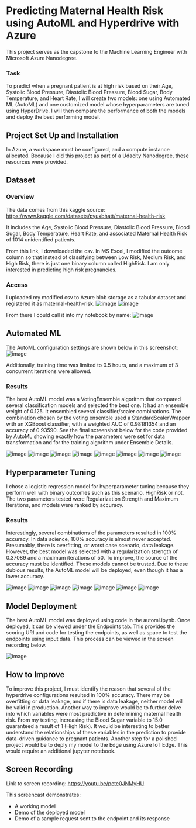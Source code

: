 # Predicting Maternal Health Risk using AutoML and Hyperdrive with Azure

This project serves as the capstone to the Machine Learning Engineer with Microsoft Azure Nanodegree. 

### Task

To predict when a pregnant patient is at high risk based on their Age, Systolic Blood Pressure, Diastolic Blood Pressure, Blood Sugar, Body Temperature, and Heart Rate, I will create two models: one using Automated ML (AutoML) and one customized model whose hyperparameters are tuned using HyperDrive. I will then compare the performance of both the models and deploy the best performing model.

## Project Set Up and Installation
In Azure, a workspace must be configured, and a compute instance allocated. Because I did this project as part of a Udacity Nanodegree, these resources were provided. 

## Dataset

### Overview

The data comes from this kaggle source: https://www.kaggle.com/datasets/pyuxbhatt/maternal-health-risk 

It includes the Age, Systolic Blood Pressure, Diastolic Blood Pressure, Blood Sugar, Body Temperature, Heart Rate, and associated Maternal Health Risk of 1014 unidentified patients. 

From this link, I downloaded the csv. In MS Excel, I modified the outcome column so that instead of classifying between Low Risk, Medium Risk, and High Risk, there is just one binary column called HighRisk. I am only interested in predicting high risk pregnancies. 


### Access


I uploaded my modified csv to Azure blob storage as a tabular dataset and registered it as maternal-health-risk. 
![image](https://github.com/fische57/Nanodegree-Capstone-MLOps/assets/52047242/344a3a5d-a05b-4243-9622-2c0c34f5b131)
![image](https://github.com/fische57/Nanodegree-Capstone-MLOps/assets/52047242/1982cd11-0950-4887-9af8-f9409744341a)

From there I could call it into my notebook by name:
![image](https://github.com/fische57/Nanodegree-Capstone-MLOps/assets/52047242/5123b15f-9699-40cd-bfd6-bb3e5121c6b2)


## Automated ML

The AutoML configuration settings are shown below in this screenshot:
![image](https://github.com/fische57/Nanodegree-Capstone-MLOps/assets/52047242/131d7dbd-a0df-4850-aa79-918ca2bf2272)

Additionally, training time was limited to 0.5 hours, and a maximum of 3 concurrent iterations were allowed. 

### Results

The best AutoML model was a VotingEnsemble algorithm that compared several classification models and selected the best one. It had an ensemble weight of 0.125. It ensembled several classifier/scaler combinations. The combination chosen by the voting ensemble used a StandardScalerWrapper with an XGBoost classifier, with a weighted AUC of 0.98181354 and an accuracy of 0.93590. See the final screenshot below for the code provided by AutoML showing exactly how the parameters were set for data transformation and for the training algorithm under Ensemble Details. 

![image](https://github.com/fische57/Nanodegree-Capstone-MLOps/assets/52047242/df548465-3427-41fe-8afb-9a473a263c36)
![image](https://github.com/fische57/Nanodegree-Capstone-MLOps/assets/52047242/843be94d-b080-4fc1-8162-d6f0a01ebcc5)
![image](https://github.com/fische57/Nanodegree-Capstone-MLOps/assets/52047242/10e50c3a-98ec-46e6-9472-6876f3f784fe)
![image](https://github.com/fische57/Nanodegree-Capstone-MLOps/assets/52047242/4ae6ba5a-1570-44e4-bd3d-935cbfdcff79)
![image](https://github.com/fische57/Nanodegree-Capstone-MLOps/assets/52047242/d4d92330-e95d-453d-abec-8b4aaeca6f8d)
![image](https://github.com/fische57/Nanodegree-Capstone-MLOps/assets/52047242/6a392e97-e843-4077-bc61-466c1324c264)
![image](https://github.com/fische57/Nanodegree-Capstone-MLOps/assets/52047242/faba5a8a-f8db-47e0-942a-997ed9b74bf5)
![image](https://github.com/fische57/Nanodegree-Capstone-MLOps/assets/52047242/31eebc0c-c6d5-44ff-967c-a37787718555)


## Hyperparameter Tuning

I chose a logistic regression model for hyperparameter tuning because they perform well with binary outcomes such as this scenario, HighRisk or not. The two parameters tested were Regularization Strength and Maximum Iterations, and models were ranked by accuracy. 

### Results

Interestingly, several combinations of the parameters resulted in 100% accuracy. In data science, 100% accuracy is almost never accepted. Presumably, there is overfitting, or worst case scenario, data leakage. However, the best model was selected with a regularization strength of 0.37089 and a maximum iterations of 50. To improve, the source of the accuracy must be identified. These models cannot be trusted. Due to these dubious results, the AutoML model will be deployed, even though it has a lower accuracy.  


![image](https://github.com/fische57/Nanodegree-Capstone-MLOps/assets/52047242/32c65b6a-fac0-4cd3-aa07-21bcf89dc499)
![image](https://github.com/fische57/Nanodegree-Capstone-MLOps/assets/52047242/3987846b-142b-4884-98f2-617b8d6c3564)
![image](https://github.com/fische57/Nanodegree-Capstone-MLOps/assets/52047242/5f6737f4-452c-4975-9ed3-7b4691049f67)
![image](https://github.com/fische57/Nanodegree-Capstone-MLOps/assets/52047242/1e4786d4-9490-48ad-b84d-66a7a12b8c67)
![image](https://github.com/fische57/Nanodegree-Capstone-MLOps/assets/52047242/6e2041cf-aa5d-4bb9-baa4-5af74e37dc06)
![image](https://github.com/fische57/Nanodegree-Capstone-MLOps/assets/52047242/ed2a9908-e64a-4661-b271-21009f15a432)
![image](https://github.com/fische57/Nanodegree-Capstone-MLOps/assets/52047242/f9430621-2848-419e-ab51-e72b50094892)


## Model Deployment

The best AutoML model was deployed using code in the automl.ipynb. Once deployed, it can be viewed under the Endpoints tab. This provides the scoring URI and code for testing the endpoints, as well as space to test the endpoints using input data. This process can be viewed in the screen recording below. 

![image](https://github.com/fische57/Nanodegree-Capstone-MLOps/assets/52047242/698da9fb-dae2-46ef-bf26-3aa61bfae229)

## How to Improve

To improve this project, I must identify the reason that several of the hyperdrive configurations resulted in 100% accuracy. There may be overfitting or data leakage, and if there is data leakage, neither model will be valid in production. Another way to improve would be to further delve into which variables were most predictive in determining maternal health risk. From my testing, increasing the Blood Sugar variable to 15.0 guaranteed a result of 1 (High Risk). It would be interesting to better understand the relationships of these variables in the prediction to provide data-driven guidance to pregnant patients. Another step for a polished project would be to deply my model to the Edge using Azure IoT Edge. This would require an additional jupyter notebook.

## Screen Recording
Link to screen recording: https://youtu.be/pete0JNMyHU

This screencast demonstrates:
- A working model
- Demo of the deployed  model
- Demo of a sample request sent to the endpoint and its response

  


